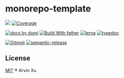 # monorepo-template

![][license-url] [![Coverage][coverage]][codecov-url]

[![ docs by dumi][dumi-url]](https://d.umijs.org/) [![Build With father][father-url]](https://github.com/umijs/father/) [![lerna](https://img.shields.io/badge/maintained%20with-lerna-cc00ff.svg)][lerna-url] [![typedoc](https://img.shields.io/badge/API%20by-typedoc-9600ff.svg)](https://typedoc.org/)

[![Gitmoji][gitmoji]][gitmoji-url] [![semantic-release][semantic-release]][semantic-release-repo]

<!-- umi url -->

[lerna-url]: https://lernajs.io/
[dumi-url]: https://img.shields.io/badge/docs%20by-dumi-blue
[father-url]: https://img.shields.io/badge/build%20with-father-028fe4.svg

<!-- badage url -->

[gitmoji]: https://img.shields.io/badge/gitmoji-%20😜%20😍-FFDD67.svg
[gitmoji-url]: https://gitmoji.carloscuesta.me/
[semantic-release]: https://img.shields.io/badge/%20%20%F0%9F%93%A6%F0%9F%9A%80-semantic--release-e10079.svg
[semantic-release-repo]: https://github.com/semantic-release/semantic-release
[license-url]: https://img.shields.io/github/license/arvinxx/gitmoji-commit-workflow

<!-- Github CI -->

[test-ci]: https://github.com/arvinxx/monorepo-template/workflows/Test%20CI/badge.svg
[release-ci]: https://github.com/arvinxx/monorepo-template/workflows/Release%20CI/badge.svg
[test-ci-url]: https://github.com/arvinxx/monorepo-template/actions?query=workflow%3A%22Test+CI%22
[deploy-ci-url]: https://github.com/arvinxx/monorepo-template/actions?query=workflow%3A%22Release+CI%22
[coverage]: https://codecov.io/gh/arvinxx/monorepo-template/branch/master/graph/badge.svg
[codecov-url]: https://codecov.io/gh/arvinxx/monorepo-template/branch/master

## License

[MIT](./LICENSE) ® Arvin Xu
